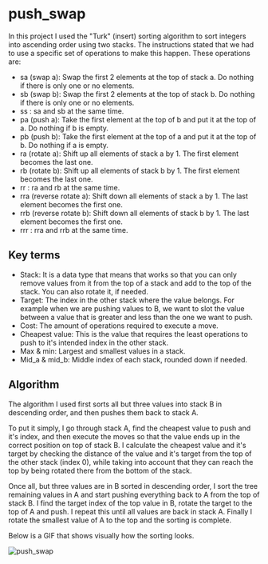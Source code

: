 # push_swap
In this project I used the "Turk" (insert) sorting algorithm to sort integers into ascending order
using two stacks. The instructions stated that we had to use a specific set of operations to make
this happen. These operations are:

- sa (swap a): Swap the first 2 elements at the top of stack a. Do nothing if there is only one or no elements.
- sb (swap b): Swap the first 2 elements at the top of stack b. Do nothing if there is only one or no elements.
- ss : sa and sb at the same time.
- pa (push a): Take the first element at the top of b and put it at the top of a. Do nothing if b is empty.
- pb (push b): Take the first element at the top of a and put it at the top of b. Do nothing if a is empty.
- ra (rotate a): Shift up all elements of stack a by 1. The first element becomes the last one.
- rb (rotate b): Shift up all elements of stack b by 1. The first element becomes the last one.
- rr : ra and rb at the same time.
- rra (reverse rotate a): Shift down all elements of stack a by 1. The last element becomes the first one.
- rrb (reverse rotate b): Shift down all elements of stack b by 1. The last element becomes the first one.
- rrr : rra and rrb at the same time.

## Key terms

- Stack: It is a data type that means that works so that you can only remove values from it from the
  top of a stack and add to the top of the stack. You can also rotate it, if needed.
- Target: The index in the other stack where the value belongs. For example when we are pushing
  values to B, we want to slot the value between a value that is greater and less than the one we
  want to push. 
- Cost: The amount of operations required to execute a move.
- Cheapest value: This is the value that requires the least operations to push to it's intended
  index in the other stack.
- Max & min: Largest and smallest values in a stack.
- Mid_a & mid_b: Middle index of each stack, rounded down if needed.

## Algorithm

The algorithm I used first sorts all but three values into stack B in descending order, and then
pushes them back to stack A.

To put it simply, I go through stack A, find the cheapest value to push and it's index, and then
execute the moves so that the value ends up in the correct position on top of stack B. I calculate
the cheapest value and it's target by checking the distance of the value and it's target from the
top of the other stack (index 0), while taking into account that they can reach the top by being
rotated there from the bottom of the stack.

Once all, but three values are in B sorted in descending order, I sort the tree remaining values in
A and start pushing everything back to A from the top of stack B. I find the target index of the top
value in B, rotate the target to the top of A and push. I repeat this until all values are back in
stack A. Finally I rotate the smallest value of A to the top and the sorting is complete.

Below is a GIF that shows visually how the sorting looks.

![push_swap](visualize_push_swap.gif)
